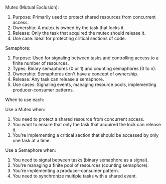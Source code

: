 Mutex (Mutual Exclusion):

1. Purpose: Primarily used to protect shared resources from concurrent access.
2. Ownership: A mutex is owned by the task that locks it.
3. Release: Only the task that acquired the mutex should release it.
4. Use case: Ideal for protecting critical sections of code.

Semaphore:

1. Purpose: Used for signaling between tasks and controlling access to a finite number of resources.
2. Types: Binary semaphores (0 or 1) and counting semaphores (0 to n).
3. Ownership: Semaphores don't have a concept of ownership.
4. Release: Any task can release a semaphore.
5. Use cases: Signaling events, managing resource pools, implementing producer-consumer patterns.

When to use each:

Use a Mutex when:

1. You need to protect a shared resource from concurrent access.
2. You want to ensure that only the task that acquired the lock can release it.
3. You're implementing a critical section that should be accessed by only one task at a time.

Use a Semaphore when:

1. You need to signal between tasks (binary semaphore as a signal).
2. You're managing a finite pool of resources (counting semaphore).
3. You're implementing a producer-consumer pattern.
4. You need to synchronize multiple tasks with a shared event.